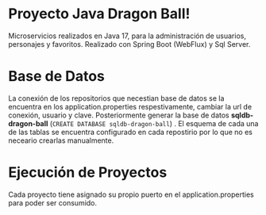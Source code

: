 # Proyecto Java Dragon Ball!

Microservicios realizados en Java 17, para la administración de usuarios, personajes y favoritos. Realizado con Spring Boot (WebFlux) y Sql Server.

# Base de Datos

La conexión de los repositorios que necestian base de datos se la encuentra en los application.properties respestivamente, cambiar la url de conexión, usuario y clave. 
Posteriormente generar la base de datos **sqldb-dragon-ball** (`CREATE DATABASE sqldb-dragon-ball`) . El esquema de cada una de las tablas se encuentra configurado en cada repostirio por lo que no es neceario crearlas manualmente.

# Ejecución de Proyectos

Cada proyecto tiene asignado su propio puerto en el application.properties para poder ser consumido.

